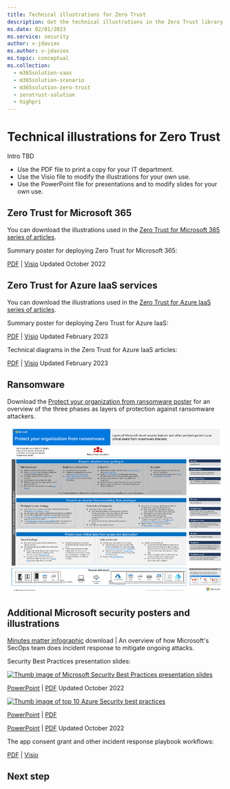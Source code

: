 ```yaml
---
title: Technical illustrations for Zero Trust 
description: Get the technical illustrations in the Zero Trust library to print or customize for your deployment.
ms.date: 02/01/2023
ms.service: security
author: v-jdavies
ms.author: v-jdavies
ms.topic: conceptual
ms.collection:
  -	m365solution-saas
  -	m365solution-scenario
  -	m365solution-zero-trust
  -	zerotrust-solution
  - highpri
---
```


# Technical illustrations for Zero Trust

Intro TBD

- Use the PDF file to print a copy for your IT department.
- Use the Visio file to modify the illustrations for your own use.
- Use the PowerPoint file for presentations and to modify slides for your own use.

## Zero Trust for Microsoft 365

You can download the illustrations used in the [Zero Trust for Microsoft 365 series of articles](/microsoft-365/security/microsoft-365-zero-trust?bc=%2fsecurity%2fzero-trust%2fbreadcrumb%2ftoc.json&toc=%2fsecurity%2fzero-trust%2ftoc.json).

Summary poster for deploying Zero Trust for Microsoft 365:

[PDF](https://download.microsoft.com/download/f/d/b/fdb6ab0c-34bb-4cb8-84e6-5de8f13298da/m365-zero-trust-deployment-plan.pdf) | [Visio](https://download.microsoft.com/download/f/d/b/fdb6ab0c-34bb-4cb8-84e6-5de8f13298da/m365-zero-trust-deployment-plan.vsdx)
Updated October 2022

## Zero Trust for Azure IaaS services

You can download the illustrations used in the [Zero Trust for Azure IaaS series of articles](azure-infrastructure-overview.md).

Summary poster for deploying Zero Trust for Azure IaaS:

[PDF](https://download.microsoft.com/download/f/d/b/fdb6ab0c-34bb-4cb8-84e6-5de8f13298da/m365-zero-trust-deployment-plan.pdf) | [Visio](https://download.microsoft.com/download/f/d/b/fdb6ab0c-34bb-4cb8-84e6-5de8f13298da/m365-zero-trust-deployment-plan.vsdx)
Updated February 2023

Technical diagrams in the Zero Trust for Azure IaaS articles:

[PDF](https://download.microsoft.com/download/f/d/b/fdb6ab0c-34bb-4cb8-84e6-5de8f13298da/m365-zero-trust-deployment-plan.pdf) | [Visio](https://download.microsoft.com/download/f/d/b/fdb6ab0c-34bb-4cb8-84e6-5de8f13298da/m365-zero-trust-deployment-plan.vsdx)
Updated February 2023

## Ransomware

Download the [Protect your organization from ransomware poster](https://download.microsoft.com/download/5/e/3/5e37cbff-9a7a-45b2-8b95-6d3cc5426301/protect-your-organization-from-ransomware.pdf) for an overview of the three phases as layers of protection against ransomware attackers.

[![The "Protect your organization from ransomware" poster](../compass/media/human-operated-ransomware/ransomware-poster-thumbnail.png)](https://download.microsoft.com/download/5/e/3/5e37cbff-9a7a-45b2-8b95-6d3cc5426301/protect-your-organization-from-ransomware.pdf)

## Additional Microsoft security posters and illustrations

[Minutes matter infographic](https://github.com/MarkSimos/MicrosoftSecurity/raw/master/Microsoft_CDOC_and_DCU_Poster.pdf) download | An overview of how Microsoft's SecOps team does incident response to mitigate ongoing attacks.

Security Best Practices presentation slides:

[![Thumb image of Microsoft Security Best Practices presentation slides](/microsoft-365/downloads/security-compass-presentation-thumb.png)](/microsoft-365/downloads/security-compass-presentation.pdf)

[PowerPoint](/microsoft-365/downloads/security-compass-presentation.pptx) | [PDF](/microsoft-365/downloads/security-compass-presentation.pdf)
Updated October 2022


[![Thumb image of top 10 Azure Security best practices](/microsoft-365/downloads/top-10-azure-security-best-practices-thumb.png)](/microsoft-365/downloads/top-10-azure-security-best-practices.pdf)

[PowerPoint](/microsoft-365/downloads/top-10-azure-security-best-practices.pptx) | [PDF](/microsoft-365/downloads/top-10-azure-security-best-practices.pdf)

[PowerPoint](/microsoft-365/downloads/top-10-azure-security-best-practices.pptx) | [PDF](/microsoft-365/downloads/top-10-azure-security-best-practices.pdf)
Updated October 2022

The app consent grant and other incident response playbook workflows:

[PDF](https://download.microsoft.com/download/2/9/a/29a32dc4-d126-42af-a825-ffb944135a50/Incident-Response-Playbook-Workflows.pdf) | [Visio](https://download.microsoft.com/download/2/9/a/29a32dc4-d126-42af-a825-ffb944135a50/Incident-Response-Playbook-Workflows.vsdx)

## Next step
